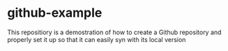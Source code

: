 <h1> github-example </h1>

This repositiory is a demostration of how to create a Github repository and properly set it up so that it can easily syn with its local version
